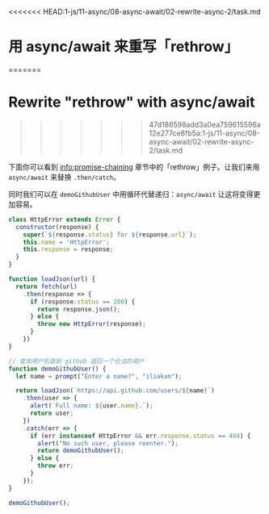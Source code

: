 
<<<<<<< HEAD:1-js/11-async/08-async-await/02-rewrite-async-2/task.md
# 用 async/await 来重写「rethrow」
=======
# Rewrite "rethrow" with async/await
>>>>>>> 47d186598add3a0ea759615596a12e277ce8fb5a:1-js/11-async/08-async-await/02-rewrite-async-2/task.md

下面你可以看到 <info:promise-chaining> 章节中的「rethrow」例子。让我们来用 `async/await` 来替换 `.then/catch`。

同时我们可以在 `demoGithubUser` 中用循环代替递归：`async/await` 让这将变得更加容易。

```js run
class HttpError extends Error {
  constructor(response) {
    super(`${response.status} for ${response.url}`);
    this.name = 'HttpError';
    this.response = response;
  }
}

function loadJson(url) {
  return fetch(url)
    .then(response => {
      if (response.status == 200) {
        return response.json();
      } else {
        throw new HttpError(response);
      }
    })
}

// 查询用户名直到 github 返回一个合法的用户
function demoGithubUser() {
  let name = prompt("Enter a name?", "iliakan");

  return loadJson(`https://api.github.com/users/${name}`)
    .then(user => {
      alert(`Full name: ${user.name}.`);
      return user;
    })
    .catch(err => {
      if (err instanceof HttpError && err.response.status == 404) {
        alert("No such user, please reenter.");
        return demoGithubUser();
      } else {
        throw err;
      }
    });
}

demoGithubUser();
```
